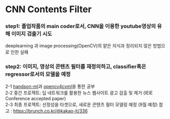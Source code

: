 # CNN Contents Filter
### step1: 졸업작품의 main coder로서, CNN을 이용한 youtube영상의 유해 이미지 검출기 시도
   deeplearning 과 image processing(OpenCV)의 얕은 지식과 정리되지 않은 방법으로 인한 실패  
### step2: 이미지, 영상의 콘텐츠 필터를 재정의하고, classifier혹은 regressor로서의 모델을 예정
   2-1 [handson-ml](https://github.com/rickiepark/handson-ml)과 [opencv4cvml](https://www.github.com/sunkyoo/opencv4cvml)을 통한 공부  
   2-2 중간 프로젝트: 딥 네트워크를 활용한 뉴스 웹사이트 광고 검출 및 제거 (IEIE Conference accepted paper)  
   2-3 최종 프로젝트: 선정성을 타겟으로, 새로운 콘텐츠 필터 모델링 예정 (9월 예정) 
            참고 : https://brunch.co.kr/@kakao-it/336
